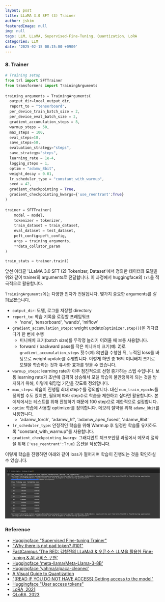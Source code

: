 ```yaml
---
layout: post
title: LLaMA 3.0 SFT (3) Trainer
author: jskim
featuredImage: null
img: null
tags: LLM, LLaMA, Supervised-Fine-Tuning, Quantization, LoRA
categories: LLM
date: '2025-02-15 00:15:00 +0900'
---
```


### 8. Trainer
```python
# Training setup
from trl import SFTTrainer
from transformers import TrainingArguments

training_arguments = TrainingArguments(
  output_dir=local_output_dir,
  report_to = "tensorboard",
  per_device_train_batch_size = 2,
  per_device_eval_batch_size = 2,
  gradient_accumulation_steps = 8,
  warmup_steps = 50,
  max_steps = 100,
  eval_steps=10,
  save_steps=50,
  evaluation_strategy="steps",
  save_strategy="steps",
  learning_rate = 1e-4,
  logging_steps = 1,
  optim = "adamw_8bit",
  weight_decay = 0.01,
  lr_scheduler_type = "constant_with_warmup",
  seed = 42,
  gradient_checkpointing = True,
  gradient_checkpointing_kwargs={'use_reentrant':True}
)

trainer = SFTTrainer(
    model = model,
    tokenizer = tokenizer,
    train_dataset = train_dataset,
    eval_dataset = test_dataset,
    peft_config=peft_config,
    args = training_arguments,
    **data_collator_param
)
```

```python
train_stats = trainer.train()
```

앞선 아티클 'LLaMA 3.0 SFT (2) Tokenizer, Dataset'에서 정의한 데이터와 모델을 위와 같이 trainer의 arguments로 전달합니다.
이 과정에서 huggingface의 `trl`을 적극적으로 활용합니다.

`TrainingArguments`에는 다양한 인자가 전달됩니다. 몇가지 중요한 arguments를 살펴보겠습니다.

- `output_dir`: 모델, 로그를 저장할 directory
- `report_to`: 학습 기록을 로깅할 프레임워크
    - 'none', 'tensorboard', 'wandb', 'mlflow'
- `gradient_accumulation_steps`: weight update(`optimizer.step()`)을 기다렸다가 한 번에 수행
    - 미니배치 크기(batch size)를 무작정 늘리기 어려울 때 보통 사용합니다.
    - forward / backward pass를 작은 미니배치 크기(예: 2)로 `gradient_accumulation_steps` 횟수(예: 8)만큼 수행한 뒤, 누적된 loss를 바탕으로 weight update를 수행합니다. 이렇게 하면 총 16의 미니배치 크기로 모델을 학습하는 것과 유사한 효과를 얻을 수 있습니다.
- `warmup_steps`: learning rate가 아주 점진적으로 선형 증가하는 스텝 수입니다. 보통 learning rate가 초반에 급격히 상승해서 모델 학습이 불안정하게 되는 것을 방지하기 위해, 이렇게 워밍업 기간을 갖도록 정의합니다.
- `max_steps`: 학습이 진행될 최대 step수를 정의합니다. 대신 `num_train_epochs`를 정의할 수도 있지만, 필요에 따라 step수로 학습을 제한하고 싶다면 활용합니다. 본 예제에서는 테스트를 위해 진행하기 때문에 100 step으로 제한적으로 설정합니다.
- `optim`: 학습에 사용할 optimizer를 정의합니다. 메모리 절약을 위해 `adamw_8bit`를 사용합니다.
    - 'adamw_torch', 'adamw_hf', 'adamw_apex_fused', 'adamw_8bit'
- `lr_scheduler_type`: 안정적인 학습을 위해 Warmup 후 일정한 학습률 유지하도록 "constant_with_warmup"를 사용합니다.
- `gradient_checkpointing_kwargs`: 그래디언트 체크포인팅 과정에서 메모리 절약을 위해 `{'use_reentrant':True}` 옵션을 적용합니다.

이렇게 학습을 진행하면 아래와 같이 loss가 떨어지며 학습이 진행되는 것을 확인하실 수 있습니다.

<img src="../assets/img/llm/llama3-11.png" alt="Wrong Path">


### Reference
- [Huggingface "Supervised Fine-tuning Trainer"](https://huggingface.co/docs/trl/sft_trainer)
- ["Why there is not pad token? #101"](https://huggingface.co/meta-llama/Meta-Llama-3-8B-Instruct/discussions/101)
- [FastCampus 'The RED: 김형진의 LLaMa3 & 오픈소스 LLM을 활용한 Fine-tuning & AI 서비스 구현'](https://cdn.day1company.io/prod/uploads/202408/115522-1154/-패스트캠퍼스--교육과정소개서-the-red---김형진의-llama3---오픈소스-llm을-활용한-fine-tuning---ai-서비스-구현.pdf)
- [Huggingface 'meta-llama/Meta-Llama-3-8B'](https://huggingface.co/meta-llama/Meta-Llama-3-8B)
- [Huggingface 'yahma/alpaca-cleaned'](https://huggingface.co/datasets/yahma/alpaca-cleaned)
- [A Visual Guide to Quantization](https://newsletter.maartengrootendorst.com/p/a-visual-guide-to-quantization?utm_source=multiple-personal-recommendations-email&utm_medium=email&triedRedirect=true)
- ["[READ IF YOU DO NOT HAVE ACCESS] Getting access to the model"](https://huggingface.co/meta-llama/Meta-Llama-3-8B/discussions/172)
- [Huggingface "User access tokens"](https://huggingface.co/docs/hub/security-tokens)
- [LoRA, 2021](https://arxiv.org/pdf/2106.09685)
- [QLoRA, 2023](https://arxiv.org/pdf/2305.14314)